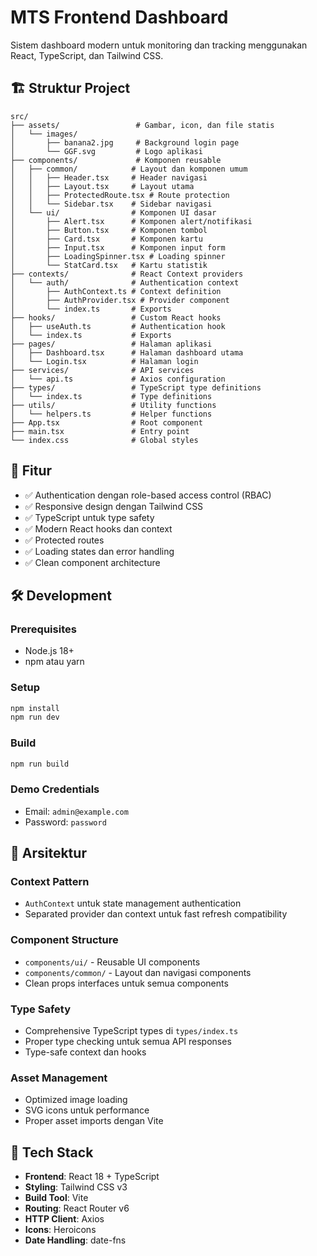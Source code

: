# MTS Frontend Dashboard

Sistem dashboard modern untuk monitoring dan tracking menggunakan React, TypeScript, dan Tailwind CSS.

## 🏗️ Struktur Project

```
src/
├── assets/                 # Gambar, icon, dan file statis
│   └── images/
│       ├── banana2.jpg     # Background login page
│       └── GGF.svg         # Logo aplikasi
├── components/             # Komponen reusable
│   ├── common/            # Layout dan komponen umum
│   │   ├── Header.tsx     # Header navigasi
│   │   ├── Layout.tsx     # Layout utama
│   │   ├── ProtectedRoute.tsx # Route protection
│   │   └── Sidebar.tsx    # Sidebar navigasi
│   └── ui/                # Komponen UI dasar
│       ├── Alert.tsx      # Komponen alert/notifikasi
│       ├── Button.tsx     # Komponen tombol
│       ├── Card.tsx       # Komponen kartu
│       ├── Input.tsx      # Komponen input form
│       ├── LoadingSpinner.tsx # Loading spinner
│       └── StatCard.tsx   # Kartu statistik
├── contexts/              # React Context providers
│   └── auth/              # Authentication context
│       ├── AuthContext.ts # Context definition
│       ├── AuthProvider.tsx # Provider component
│       └── index.ts       # Exports
├── hooks/                 # Custom React hooks
│   ├── useAuth.ts         # Authentication hook
│   └── index.ts           # Exports
├── pages/                 # Halaman aplikasi
│   ├── Dashboard.tsx      # Halaman dashboard utama
│   └── Login.tsx          # Halaman login
├── services/              # API services
│   └── api.ts             # Axios configuration
├── types/                 # TypeScript type definitions
│   └── index.ts           # Type definitions
├── utils/                 # Utility functions
│   └── helpers.ts         # Helper functions
├── App.tsx                # Root component
├── main.tsx               # Entry point
└── index.css              # Global styles
```

## 🚀 Fitur

- ✅ Authentication dengan role-based access control (RBAC)
- ✅ Responsive design dengan Tailwind CSS
- ✅ TypeScript untuk type safety
- ✅ Modern React hooks dan context
- ✅ Protected routes
- ✅ Loading states dan error handling
- ✅ Clean component architecture

## 🛠️ Development

### Prerequisites
- Node.js 18+ 
- npm atau yarn

### Setup
```bash
npm install
npm run dev
```

### Build
```bash
npm run build
```

### Demo Credentials
- Email: `admin@example.com`
- Password: `password`

## 📁 Arsitektur

### Context Pattern
- `AuthContext` untuk state management authentication
- Separated provider dan context untuk fast refresh compatibility

### Component Structure
- `components/ui/` - Reusable UI components
- `components/common/` - Layout dan navigasi components
- Clean props interfaces untuk semua components

### Type Safety
- Comprehensive TypeScript types di `types/index.ts`
- Proper type checking untuk semua API responses
- Type-safe context dan hooks

### Asset Management
- Optimized image loading
- SVG icons untuk performance
- Proper asset imports dengan Vite

## 🔧 Tech Stack

- **Frontend**: React 18 + TypeScript
- **Styling**: Tailwind CSS v3
- **Build Tool**: Vite
- **Routing**: React Router v6
- **HTTP Client**: Axios
- **Icons**: Heroicons
- **Date Handling**: date-fns
